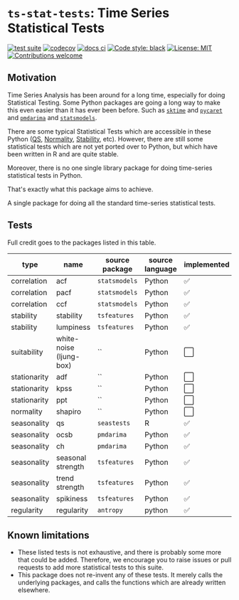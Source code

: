# `ts-stat-tests`: Time Series Statistical Tests

<!-- [![pypi](https://img.shields.io/pypi/v/ts-eval)](https://pypi.org/project/ts-eval/) -->
<!-- [![python3](https://img.shields.io/pypi/pyversions/ts-eval)](https://www.python.org/downloads/release/python-3105/) -->
[![test suite](https://github.com/chrimaho/ts-stat-tests/actions/workflows/codecov.yml/badge.svg?branch=develop)](https://github.com/chrimaho/ts-stat-tests/actions/workflows/codecov.yml)
[![codecov](https://codecov.io/gh/chrimaho/ts-stat-tests/branch/main/graph/badge.svg)](https://codecov.io/gh/chrimaho/ts-stat-tests)
[![docs ci](https://github.com/chrimaho/ts-stat-tests/actions/workflows/docs-ci.yml/badge.svg)](https://github.com/chrimaho/ts-stat-tests/actions/workflows/docs-ci.yml)
[![Code style: black](https://img.shields.io/badge/code%20style-black-000000.svg)](https://github.com/psf/black)
[![License: MIT](https://img.shields.io/pypi/l/ts-eval)](https://github.com/vshulyak/ts-eval/blob/master/LICENSE)
[![Contributions welcome](https://img.shields.io/badge/contributions-welcome-brightgreen.svg?style=flat)](https://github.com/chrimaho/ts-stat-tests/issues)


## Motivation

Time Series Analysis has been around for a long time, especially for doing Statistical Testing. Some Python packages are going a long way to make this even easier than it has ever been before. Such as [`sktime`](https://sktime.org/) and [`pycaret`](https://pycaret.org/) and [`pmdarima`](https://www.google.com/search?q=pmdarima) and [`statsmodels`](https://www.statsmodels.org/).

There are some typical Statistical Tests which are accessible in these Python ([QS](#), [Normality](#), [Stability](#), etc). However, there are still some statistical tests which are not yet ported over to Python, but which have been written in R and are quite stable.

Moreover, there is no one single library package for doing time-series statistical tests in Python.

That's exactly what this package aims to achieve.

A single package for doing all the standard time-series statistical tests.


## Tests

Full credit goes to the packages listed in this table.

type | name | source package | source language | implemented
---|---|---|---|---
correlation | acf | `statsmodels` | Python | :white_check_mark:
correlation | pacf | `statsmodels` | Python | :white_check_mark:
correlation | ccf | `statsmodels` | Python | :white_check_mark:
stability | stability | `tsfeatures` | Python | :white_check_mark:
stability | lumpiness | `tsfeatures` | Python | :white_check_mark:
suitability | white-noise (ljung-box) | `` | Python | :white_large_square:
stationarity | adf | `` | Python | :white_large_square:
stationarity | kpss | `` | Python | :white_large_square:
stationarity | ppt | `` | Python | :white_large_square:
normality | shapiro | `` | Python | :white_large_square:
seasonality | qs | `seastests` | R | :white_check_mark:
seasonality | ocsb | `pmdarima` | Python | :white_check_mark:
seasonality | ch | `pmdarima` | Python | :white_check_mark:
seasonality | seasonal strength | `tsfeatures` | Python | :white_check_mark:
seasonality | trend strength | `tsfeatures` | Python | :white_check_mark:
seasonality | spikiness | `tsfeatures` | Python | :white_check_mark:
regularity | regularity | `antropy` | python | :white_check_mark:


## Known limitations

- These listed tests is not exhaustive, and there is probably some more that could be added. Therefore, we encourage you to raise issues or pull requests to add more statistical tests to this suite.
- This package does not re-invent any of these tests. It merely calls the underlying packages, and calls the functions which are already written elsewhere.
